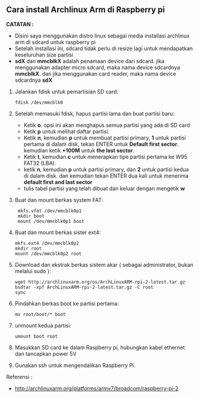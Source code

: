 ## Cara install Archlinux Arm di Raspberry pi
**CATATAN :**
- Disini saya menggunakan distro linux sebagai media installasi archlinux arm di sdcard untuk raspberry pi
- Setelah installasi ini, sdcard tidak perlu di resize lagi untuk mendapatkan keseluruhan size partisi
- **sdX** dan **mmcblkX** adalah penamaan device dari sdcard. jika menggunakan adapter micro sdcard, maka nama device sdcardnya **mmcblkX**. dan jika menggunakan card reader, maka nama device sdcardnya **sdX** 

1.	Jalankan fdisk untuk pemartisian SD card:
	```
	fdisk /dev/mmcblk0
	```

2.	Setelah memasuki fdisk, hapus partisi lama dan buat partisi baru:
   	- Ketik **o**. opsi ini akan menghapus semua partisi yang ada di SD card
   	- Ketik **p** untuk melihat daftar partisi.
   	- Ketik **n**, kemudian **p** untuk membuat partisi primary, **1** untuk partisi pertama di dalam disk, tekan ENTER untuk **Default first sector**. kemudian ketik **+100M** untuk **the last sector**.
   	- Ketik **t**, kemudian **c** untuk menerapkan tipe partisi pertama ke W95 FAT32 (LBA). 
   	- ketik **n**, kemudian **p** untuk partisi primary, dan **2** untuk partisi kedua di dalam disk. dan kemudian tekan ENTER dua kali untuk menerima **default first and last sector**
   	- tulis tabel partisi yang telah dibuat dan keluar dengan mengetik **w**

3.	Buat dan mount berkas system FAT:
	```
	 mkfs.vfat /dev/mmcblk0p1
	 mkdir boot
	 mount /dev/mmcblk0p1 boot
	```

4.	Buat dan mount berkas sister ext4:
	```
	mkfs.ext4 /dev/mmcblk0p2
	mkdir root
	mount /dev/mmcblk0p2 root
	```

5.	Download dan ekstrak berkas sistem akar ( sebagai administrator, bukan melalui sudo ):
	```
	wget http://archlinuxarm.org/os/ArchLinuxARM-rpi-2-latest.tar.gz
	bsdtar -xpf ArchLinuxARM-rpi-2-latest.tar.gz -C root
	sync
	```

6.	Pindahkan berkas boot ke partisi pertama:
	```
	mv root/boot/* boot
	```

7.	unmount kedua partisi:
	```
	umount boot root
	```

8.	Masukkan SD card ke dalam Raspberry pi, hubungkan kabel ethernet dan tancapkan power 5V
9.	Gunakan ssh untuk mengendalikan Raspberry Pi.

Referensi :
- http://archlinuxarm.org/platforms/armv7/broadcom/raspberry-pi-2
